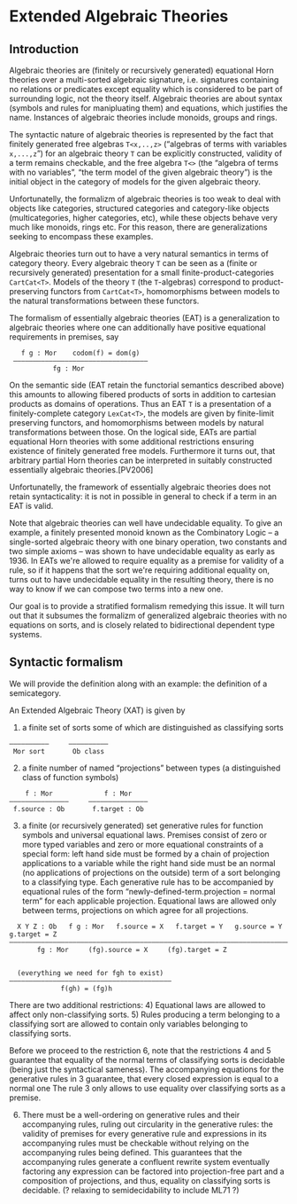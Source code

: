 # Extended Algebraic Theories

## Introduction
Algebraic theories are (finitely or recursively generated) equational Horn theories over a multi-sorted algebraic signature, i.e. signatures containing no relations or predicates except equality which is considered to be part of surrounding logic, not the theory itself. Algebraic theories are about syntax (symbols and rules for manipluating them) and equations, which justifies the name. Instances of algebraic theories include monoids, groups and rings.

The syntactic nature of algebraic theories is represented by the fact that finitely generated free algebras `T<x,..,z>` (“algebras of terms with variables `x,...,z`”) for an algebraic theory `T` can be explicitly constructed, validity of a term remains checkable, and the free algebra `T<>` (the “algebra of terms with no variables”, “the term model of the given algebraic theory”) is the initial object in the category of models for the given algebraic theory.

Unfortunatelly, the formalizm of algebraic theories is too weak to deal with objects like categories, structured categories and category-like objects (multicategories, higher categories, etc), while these objects behave very much like monoids, rings etc. For this reason, there are generalizations seeking to encompass these examples.

Algebraic theories turn out to have a very natural semantics in terms of category theory. Every algebraic theory `T` can be seen as a (finite or recursively generated) presentation for a small finite-product-categories `CartCat<T>`. Models of the theory `T` (the `T`-algebras) correspond to product-preserving functors from `CartCat<T>`, homomorphisms between models to the natural transformations between these functors.

The formalism of essentially algebraic theories (EAT) is a generalization to algebraic theories where one can additionally have positive equational requirements in premises, say
```
   f g : Mor    codom(f) = dom(g)
 –––––––––———————————————————————––
           fg : Mor
```

On the semantic side (EAT retain the functorial semantics described above) this amounts to allowing fibered products of sorts in addition to cartesian products as domains of operations. Thus an EAT `T` is a presentation of a finitely-complete category `LexCat<T>`, the models are given by finite-limit preserving functors, and homomorphisms between models by natural transformations between those. On the logical side, EATs are partial equational Horn theories with some additional restrictions ensuring existence of finitely generated free models. Furthermore it turns out, that arbitrary partial Horn theories can be interpreted in suitably constructed essentially algebraic theories.[PV2006]

Unfortunatelly, the framework of essentially algebraic theories does not retain syntacticality: it is not in possible in general to check if a term in an EAT is valid.

Note that algebraic theories can well have undecidable equality. To give an example, a finitely presented monoid known as the Combinatory Logic – a single-sorted algebraic theory with one binary operation, two constants and two simple axioms – was shown to have undecidable equality as early as 1936. In EATs we're allowed to require equality as a premise for validity of a rule, so if it happens that the sort we're requiring additional equality on, turns out to have undecidable equality in the resulting theory, there is no way to know if we can compose two terms into a new one.

Our goal is to provide a stratified formalism remedying this issue. It will turn out that it subsumes the formalizm of generalized algebraic theories with no equations on sorts, and is closely related to bidirectional dependent type systems.

## Syntactic formalism

We will provide the definition along with an example: the definition of a semicategory.

An Extended Algebraic Theory (XAT) is given by

1) a finite set of sorts some of which are distinguished as classifying sorts
```
––––––––––     –––––––––—
 Mor sort       Ob class 
```

2) a finite number of named “projections” between types (a distinguished class of function symbols)
```
    f : Mor             f : Mor
–––––––––––––––     ———————————————
 f.source : Ob       f.target : Ob
```

3) a finite (or recursively generated) set generative rules for function symbols and universal equational laws. Premises consist of zero or more typed variables and zero or more equational constraints of a special form: left hand side must be formed by a chain of projection applications to a variable while the right hand side must be an normal (no applications of projections on the outside) term of a sort belonging to a classifying type. Each generative rule has to be accompanied by equational rules of the form “newly-defined-term.projection = normal term” for each applicable projection. Equational laws are allowed only between terms, projections on which agree for all projections.

```
  X Y Z : Ob   f g : Mor   f.source = X   f.target = Y   g.source = Y   g.target = Z
––––––––––––––––––––––––––––––––––––––––––––––––––––––––––––––––––––––––––––––––––––––
       fg : Mor     (fg).source = X     (fg).target = Z
       
       
  (everything we need for fgh to exist)
–––––––––––––––––––––––––––––––––––––––––
             f(gh) = (fg)h
```

There are two additional restrictions:
4) Equational laws are allowed to affect only non-classifying sorts.
5) Rules producing a term belonging to a classifying sort are allowed to contain only variables belonging to classifying sorts.

Before we proceed to the restriction 6, note that the restrictions 4 and 5 guarantee that equality of the normal terms of classifying sorts is decidable (being just the syntactical sameness). 
The accompanying equations for the generative rules in 3 guarantee, that every closed expression is equal to a normal one
The rule 3 only allows to use equality over classifying sorts as a premise.

6) There must be a well-ordering on generative rules and their accompanying rules, ruling out circularity in the generative rules: the validity of premises for every generative rule and expressions in its accompanying rules must be checkable without relying on the accompanying rules being defined. This guarantees that the accompanying rules generate a confluent rewrite system eventually factoring any expression can be factored into projection-free part and a composition of projections, and thus, equality on classifying sorts is decidable. (? relaxing to semidecidability to include ML71 ?)
